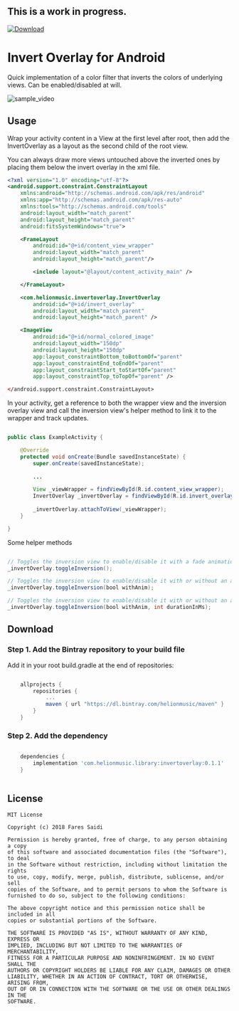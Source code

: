 ## This is a work in progress. ##

[ ![Download](https://api.bintray.com/packages/helionmusic/maven/RealTimeInvertOverlay/images/download.svg) ](https://bintray.com/helionmusic/maven/RealTimeInvertOverlay/_latestVersion)

# Invert Overlay for Android

Quick implementation of a color filter that inverts the colors of underlying views. Can be enabled/disabled at will.

![sample_video](assets/sample.gif)

## Usage

Wrap your activity content in a View at the first level after root, then add the InvertOverlay as a layout as the second child of the root view. 

You can always draw more views untouched above the inverted ones by placing them below the invert overlay in the xml file.

```xml
<?xml version="1.0" encoding="utf-8"?>
<android.support.constraint.ConstraintLayout
    xmlns:android="http://schemas.android.com/apk/res/android"
    xmlns:app="http://schemas.android.com/apk/res-auto"
    xmlns:tools="http://schemas.android.com/tools"
    android:layout_width="match_parent"
    android:layout_height="match_parent"
    android:fitsSystemWindows="true">

    <FrameLayout
        android:id="@+id/content_view_wrapper"
        android:layout_width="match_parent"
        android:layout_height="match_parent"/>

        <include layout="@layout/content_activity_main" />

    </FrameLayout>

    <com.helionmusic.invertoverlay.InvertOverlay
        android:id="@+id/invert_overlay"
        android:layout_width="match_parent"
        android:layout_height="match_parent" />

    <ImageView
        android:id="@+id/normal_colored_image"
        android:layout_width="150dp"
        android:layout_height="150dp"
        app:layout_constraintBottom_toBottomOf="parent"
        app:layout_constraintEnd_toEndOf="parent"
        app:layout_constraintStart_toStartOf="parent"
        app:layout_constraintTop_toTopOf="parent" />

</android.support.constraint.ConstraintLayout>

```

In your activity, get a reference to both the wrapper view and the inversion overlay view and call the inversion view's helper method to link it to the wrapper and track updates.

```java

public class ExampleActivity {

    @Override
    protected void onCreate(Bundle savedInstanceState) {
        super.onCreate(savedInstanceState);
        
        ...

        View _viewWrapper = findViewById(R.id.content_view_wrapper);
        InvertOverlay _invertOverlay = findViewById(R.id.invert_overlay);
        
        _invertOverlay.attachToView(_viewWrapper);
    }

}

```

Some helper methods
```java

// Toggles the inversion view to enable/disable it with a fade animation
_invertOverlay.toggleInversion(); 

// Toggles the inversion view to enable/disable it with or without an animation
_invertOverlay.toggleInversion(bool withAnim);

// Toggles the inversion view to enable/disable it with or without an animation and a duration
_invertOverlay.toggleInversion(bool withAnim, int durationInMs);


```

## Download

### Step 1. Add the Bintray repository to your build file

Add it in your root build.gradle at the end of repositories:

```groovy

    allprojects {
        repositories {
            ...
            maven { url "https://dl.bintray.com/helionmusic/maven" }
        }
    }
```

### Step 2. Add the dependency

```groovy

    dependencies {
        implementation 'com.helionmusic.library:invertoverlay:0.1.1'
    }
  
```

## License

    MIT License
    
    Copyright (c) 2018 Fares Saidi
    
    Permission is hereby granted, free of charge, to any person obtaining a copy
    of this software and associated documentation files (the "Software"), to deal
    in the Software without restriction, including without limitation the rights
    to use, copy, modify, merge, publish, distribute, sublicense, and/or sell
    copies of the Software, and to permit persons to whom the Software is
    furnished to do so, subject to the following conditions:
    
    The above copyright notice and this permission notice shall be included in all
    copies or substantial portions of the Software.
    
    THE SOFTWARE IS PROVIDED "AS IS", WITHOUT WARRANTY OF ANY KIND, EXPRESS OR
    IMPLIED, INCLUDING BUT NOT LIMITED TO THE WARRANTIES OF MERCHANTABILITY,
    FITNESS FOR A PARTICULAR PURPOSE AND NONINFRINGEMENT. IN NO EVENT SHALL THE
    AUTHORS OR COPYRIGHT HOLDERS BE LIABLE FOR ANY CLAIM, DAMAGES OR OTHER
    LIABILITY, WHETHER IN AN ACTION OF CONTRACT, TORT OR OTHERWISE, ARISING FROM,
    OUT OF OR IN CONNECTION WITH THE SOFTWARE OR THE USE OR OTHER DEALINGS IN THE
    SOFTWARE.